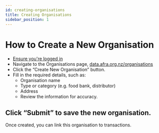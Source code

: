 ```yaml
---
id: creating-organisations
title: Creating Organisations
sidebar_position: 1
---
```


# How to Create a New Organisation

* [Ensure you're logged in](/data-platform/intro/how_to_sign_up)
* Navigate to the Organisations page, [data.afra.org.nz/organisations](https://data.afra.org.nz/organisations)
* Click the “Create New Organisation” button.
* Fill in the required details, such as:
  * Organisation name
  * Type or category (e.g. food bank, distributor)
  * Address
  * Review the information for accuracy.

## Click “Submit” to save the new organisation.

Once created, you can link this organisation to transactions.